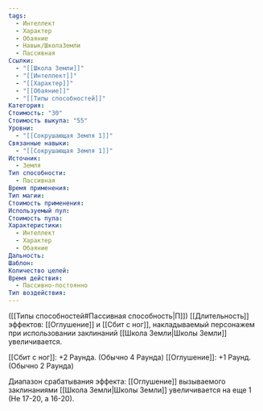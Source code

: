 ```yaml
---
tags:
  - Интеллект
  - Характер
  - Обаяние
  - Навык/ШколаЗемли
  - Пассивная
Ссылки:
  - "[[Школа Земли]]"
  - "[[Интеллект]]"
  - "[[Характер]]"
  - "[[Обаяние]]"
  - "[[Типы способностей]]"
Категория: 
Стоимость: "30"
Стоимость выкупа: "55"
Уровни:
  - "[[Сокрушающая Земля 1]]"
Связанные навыки:
  - "[[Сокрушающая Земля 1]]"
Источник:
  - Земля
Тип способности:
  - Пассивная
Время применения: 
Тип магии: 
Стоимость применения: 
Используемый пул: 
Стоимость пула: 
Характеристики:
  - Интеллект
  - Характер
  - Обаяние
Дальность: 
Шаблон: 
Количество целей: 
Время действия:
  - Пассивно-постоянно
Тип воздействия:
---
```

([[Типы способностей#Пассивная способность|П]]) [[Длительность]] эффектов: [[Оглушение]] и [[Сбит с ног]], накладываемый персонажем при использовании заклинаний [[Школа Земли|Школы Земли]] увеличивается.

[[Сбит с ног]]: +2 Раунда. (Обычно 4 Раунда)
[[Оглушение]]: +1 Раунд. (Обычно 2 Раунда)

Диапазон срабатывания эффекта: [[Оглушение]] вызываемого заклинаниями [[Школа Земли|Школы Земли]]  увеличивается на еще 1 (Не 17-20, а 16-20).